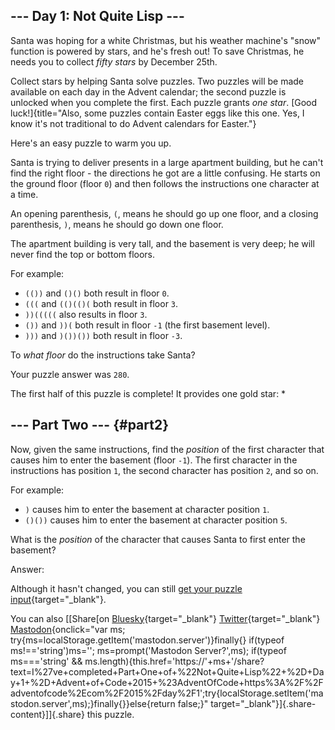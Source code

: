 ## \-\-- Day 1: Not Quite Lisp \-\--

Santa was hoping for a white Christmas, but his weather machine\'s
\"snow\" function is powered by stars, and he\'s fresh out! To save
Christmas, he needs you to collect *fifty stars* by December 25th.

Collect stars by helping Santa solve puzzles. Two puzzles will be made
available on each day in the Advent calendar; the second puzzle is
unlocked when you complete the first. Each puzzle grants *one star*.
[Good
luck!]{title="Also, some puzzles contain Easter eggs like this one. Yes, I know it's not traditional to do Advent calendars for Easter."}

Here\'s an easy puzzle to warm you up.

Santa is trying to deliver presents in a large apartment building, but
he can\'t find the right floor - the directions he got are a little
confusing. He starts on the ground floor (floor `0`) and then follows
the instructions one character at a time.

An opening parenthesis, `(`, means he should go up one floor, and a
closing parenthesis, `)`, means he should go down one floor.

The apartment building is very tall, and the basement is very deep; he
will never find the top or bottom floors.

For example:

-   `(())` and `()()` both result in floor `0`.
-   `(((` and `(()(()(` both result in floor `3`.
-   `))(((((` also results in floor `3`.
-   `())` and `))(` both result in floor `-1` (the first basement
    level).
-   `)))` and `)())())` both result in floor `-3`.

To *what floor* do the instructions take Santa?

Your puzzle answer was `280`.

The first half of this puzzle is complete! It provides one gold star: \*

## \-\-- Part Two \-\-- {#part2}

Now, given the same instructions, find the *position* of the first
character that causes him to enter the basement (floor `-1`). The first
character in the instructions has position `1`, the second character has
position `2`, and so on.

For example:

-   `)` causes him to enter the basement at character position `1`.
-   `()())` causes him to enter the basement at character position `5`.

What is the *position* of the character that causes Santa to first enter
the basement?

Answer:

Although it hasn\'t changed, you can still [get your puzzle
input](1/input){target="_blank"}.

You can also [\[Share[on
[Bluesky](https://bsky.app/intent/compose?text=I%27ve+completed+Part+One+of+%22Not+Quite+Lisp%22+%2D+Day+1+%2D+Advent+of+Code+2015+%23AdventOfCode+https%3A%2F%2Fadventofcode%2Ecom%2F2015%2Fday%2F1){target="_blank"}
[Twitter](https://twitter.com/intent/tweet?text=I%27ve+completed+Part+One+of+%22Not+Quite+Lisp%22+%2D+Day+1+%2D+Advent+of+Code+2015&url=https%3A%2F%2Fadventofcode%2Ecom%2F2015%2Fday%2F1&related=ericwastl&hashtags=AdventOfCode){target="_blank"}
[Mastodon](javascript:void(0);){onclick="var ms; try{ms=localStorage.getItem('mastodon.server')}finally{} if(typeof ms!=='string')ms=''; ms=prompt('Mastodon Server?',ms); if(typeof ms==='string' && ms.length){this.href='https://'+ms+'/share?text=I%27ve+completed+Part+One+of+%22Not+Quite+Lisp%22+%2D+Day+1+%2D+Advent+of+Code+2015+%23AdventOfCode+https%3A%2F%2Fadventofcode%2Ecom%2F2015%2Fday%2F1';try{localStorage.setItem('mastodon.server',ms);}finally{}}else{return false;}"
target="_blank"}]{.share-content}\]]{.share} this puzzle.
